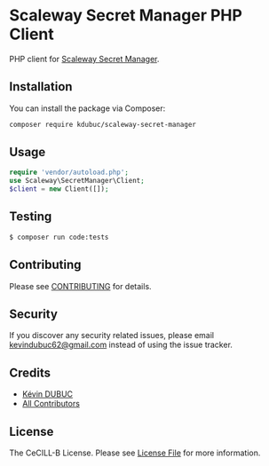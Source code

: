 # Scaleway Secret Manager PHP Client

PHP client for [Scaleway Secret Manager](https://www.scaleway.com/en/developers/api/secret-manager/).

## Installation

You can install the package via Composer:

```bash
composer require kdubuc/scaleway-secret-manager
```

## Usage

```php
require 'vendor/autoload.php';
use Scaleway\SecretManager\Client;
$client = new Client([]);
```

## Testing

``` bash
$ composer run code:tests
```

## Contributing

Please see [CONTRIBUTING](.github/CONTRIBUTING.md) for details.

## Security

If you discover any security related issues, please email kevindubuc62@gmail.com instead of using the issue tracker.

## Credits

- [Kévin DUBUC](https://github.com/kdubuc)
- [All Contributors](https://github.com/kdubuc/scaleway-secret-manager-php/graphs/contributors)

## License

The CeCILL-B License. Please see [License File](LICENSE.md) for more information.